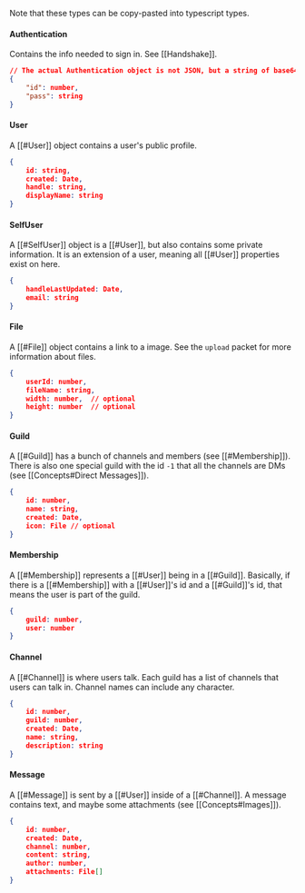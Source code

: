 Note that these types can be copy-pasted into typescript types.

#### Authentication
Contains the info needed to sign in. See [[Handshake]].

```json
// The actual Authentication object is not JSON, but a string of base64'd json that follows the schema:
{
	"id": number,
	"pass": string
}
```

#### User
A [[#User]] object contains a user's public profile.

```json
{
	id: string,
	created: Date,
	handle: string,
	displayName: string
}
``` 

#### SelfUser
A [[#SelfUser]] object is a [[#User]], but also contains some private information. It is an extension of a user, meaning all [[#User]] properties exist on here.

```json
{
	handleLastUpdated: Date,
	email: string
}
```

#### File
A [[#File]] object contains a link to a image. See the `upload` packet for more information about files.

```json
{
	userId: number,
	fileName: string,
	width: number,  // optional
	height: number  // optional
}
```

#### Guild
A [[#Guild]] has a bunch of channels and members (see [[#Membership]]). There is also one special guild with the id `-1` that all the channels are DMs (see [[Concepts#Direct Messages]]).

```json
{
	id: number,
	name: string,
	created: Date,
	icon: File // optional
}
```

#### Membership
A [[#Membership]] represents a [[#User]] being in a [[#Guild]]. Basically, if there is a [[#Membership]] with a [[#User]]'s id and a [[#Guild]]'s id, that means the user is part of the guild.

```json
{
	guild: number,
	user: number
}
```

#### Channel
A [[#Channel]] is where users talk. Each guild has a list of channels that users can talk in. Channel names can include any character.

```json
{
	id: number,
	guild: number,
	created: Date,
	name: string,
	description: string
}
```

#### Message
A [[#Message]] is sent by a [[#User]] inside of a [[#Channel]]. A message contains text, and maybe some attachments (see [[Concepts#Images]]).

```json
{
	id: number,
	created: Date,
	channel: number,
	content: string,
	author: number,
	attachments: File[]
}
```
